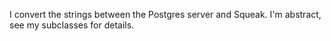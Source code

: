 I convert the strings between the Postgres server and Squeak. I'm abstract, see my subclasses for details.